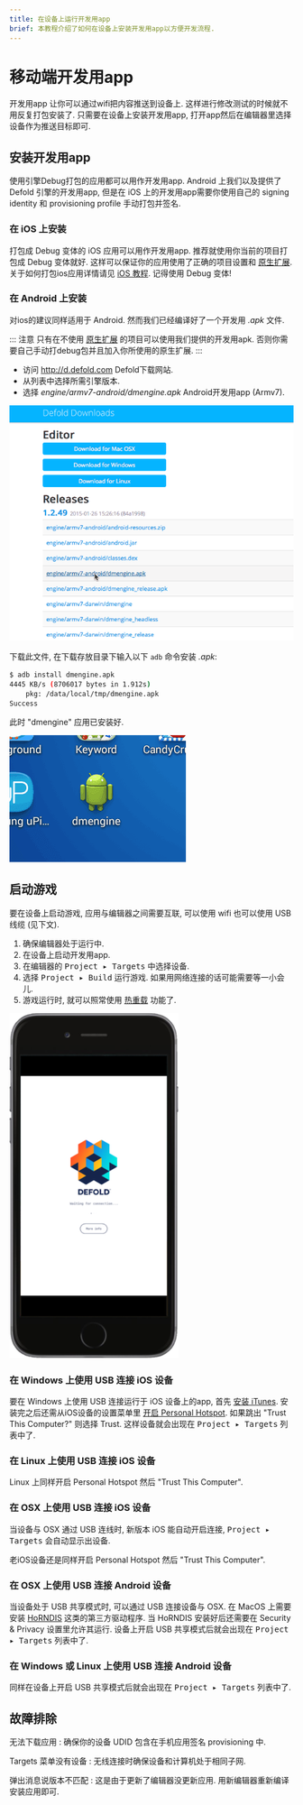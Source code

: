 ```yaml
---
title: 在设备上运行开发用app
brief: 本教程介绍了如何在设备上安装开发用app以方便开发流程.
---
```


# 移动端开发用app

开发用app 让你可以通过wifi把内容推送到设备上. 这样进行修改测试的时候就不用反复打包安装了. 只需要在设备上安装开发用app, 打开app然后在编辑器里选择设备作为推送目标即可.

## 安装开发用app

使用引擎Debug打包的应用都可以用作开发用app. Android 上我们以及提供了 Defold 引擎的开发用app,  但是在 iOS 上的开发用app需要你使用自己的 signing identity 和 provisioning profile 手动打包并签名.

### 在 iOS 上安装

打包成 Debug 变体的 iOS 应用可以用作开发用app. 推荐就使用你当前的项目打包成 Debug 变体就好. 这样可以保证你的应用使用了正确的项目设置和 [原生扩展](/manuals/extensions/). 关于如何打包ios应用详情请见 [iOS 教程](/manuals/ios/#creating-an-ios-application-bundle). 记得使用 Debug 变体!

### 在 Android 上安装

对ios的建议同样适用于 Android. 然而我们已经编译好了一个开发用 *.apk* 文件.

::: 注意
只有在不使用 [原生扩展](/manuals/extensions/) 的项目可以使用我们提供的开发用apk. 否则你需要自己手动打debug包并且加入你所使用的原生扩展.
:::
* 访问 http://d.defold.com Defold下载网站.
* 从列表中选择所需引擎版本.
* 选择 *engine/armv7-android/dmengine.apk* Android开发用app (Armv7).

![Download dmengine](images/dev-app/download_dmengine.png)

下载此文件, 在下载存放目录下输入以下 `adb` 命令安装 *.apk*:

```sh
$ adb install dmengine.apk
4445 KB/s (8706017 bytes in 1.912s)
    pkg: /data/local/tmp/dmengine.apk
Success
```

此时 "dmengine" 应用已安装好.

![dmengine on the device](images/dev-app/dmengine_on_device.png)

## 启动游戏

要在设备上启动游戏, 应用与编辑器之间需要互联, 可以使用 wifi 也可以使用 USB 线缆 (见下文).

1. 确保编辑器处于运行中.
2. 在设备上启动开发用app.
3. 在编辑器的 <kbd>Project ▸ Targets</kbd> 中选择设备.
4. 选择 <kbd>Project ▸ Build</kbd> 运行游戏. 如果用网络连接的话可能需要等一小会儿.
5. 游戏运行时, 就可以照常使用 [热重载](/manuals/hot-reload/) 功能了.

![launch](images/dev-app/launch.png)

### 在 Windows 上使用 USB 连接 iOS 设备

要在 Windows 上使用 USB 连接运行于 iOS 设备上的app, 首先 [安装 iTunes](https://www.apple.com/lae/itunes/download/). 安装完之后还需从iOS设备的设置菜单里 [开启 Personal Hotspot](https://support.apple.com/en-us/HT204023). 如果跳出 "Trust This Computer?" 则选择 Trust. 这样设备就会出现在 <kbd>Project ▸ Targets</kbd> 列表中了.

### 在 Linux 上使用 USB 连接 iOS 设备

Linux 上同样开启 Personal Hotspot 然后 "Trust This Computer".

### 在 OSX 上使用 USB 连接 iOS 设备

当设备与 OSX 通过 USB 连线时, 新版本 iOS 能自动开启连接,  <kbd>Project ▸ Targets</kbd> 会自动显示出设备.

老iOS设备还是同样开启 Personal Hotspot 然后 "Trust This Computer".

### 在 OSX 上使用 USB 连接 Android 设备

当设备处于 USB 共享模式时,  可以通过 USB 连接设备与 OSX. 在 MacOS 上需要安装 [HoRNDIS](https://joshuawise.com/horndis#available_versions) 这类的第三方驱动程序. 当 HoRNDIS 安装好后还需要在 Security & Privacy 设置里允许其运行. 设备上开启 USB 共享模式后就会出现在 <kbd>Project ▸ Targets</kbd> 列表中了.

### 在 Windows 或 Linux 上使用 USB 连接 Android 设备

同样在设备上开启 USB 共享模式后就会出现在 <kbd>Project ▸ Targets</kbd> 列表中了.

## 故障排除

无法下载应用
: 确保你的设备 UDID 包含在手机应用签名 provisioning 中.

Targets 菜单没有设备
: 无线连接时确保设备和计算机处于相同子网.

弹出消息说版本不匹配
: 这是由于更新了编辑器没更新应用. 用新编辑器重新编译安装应用即可.
